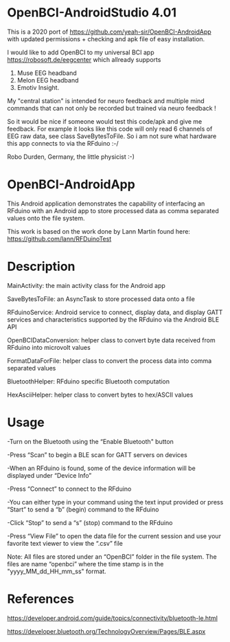 OpenBCI-AndroidStudio 4.01
==================
This is a 2020 port of https://github.com/yeah-sir/OpenBCI-AndroidApp
with updated permissions + checking and apk file of easy installation.

I would like to add OpenBCI to my universal BCI app https://robosoft.de/eegcenter 
which allready supports 
1. Muse EEG headband
2. Melon EEG headband
3. Emotiv Insight.

My "central station" is intended for neuro feedback and multiple mind commands that can not only be recorded but trained via neuro feedback !

So it would be nice if someone would test this code/apk and give me feedback.
For example it looks like this code will only read 6 channels of EEG raw data, see class SaveBytesToFile. So i am not sure what hardware this app connects to via the RFduino :-/

Robo Durden, Germany, the little physicist :-)

OpenBCI-AndroidApp
==================
This Android application demonstrates the capability of interfacing an RFduino with an Android app to store processed data as comma separated values onto the file system.

This work is based on the work done by Lann Martin found here: https://github.com/lann/RFDuinoTest 

Description
=================
MainActivity: the main activity class for the Android app

SaveBytesToFile: an AsyncTask to store processed data onto a file

RFduinoService: Android service to connect, display data, and display GATT services and characteristics supported by the RFduino via the Android BLE API

OpenBCIDataConversion: helper class to convert byte data received from RFduino into microvolt values

FormatDataForFile: helper class to convert the process data into comma separated values

BluetoothHelper: RFduino specific Bluetooth computation

HexAsciiHelper: helper class to convert bytes to hex/ASCII values

Usage
=====
-Turn on the Bluetooth using the “Enable Bluetooth" button

-Press “Scan” to begin a BLE scan for GATT servers on devices

-When an RFduino is found, some of the device information will be displayed under “Device Info”

-Press “Connect” to connect to the RFduino

-You can either type in your command using the text input provided or press “Start” to send a “b” (begin) command to the RFduino

-Click “Stop” to send a “s” (stop) command to the RFduino

-Press “View File” to open the data file for the current session and use your favorite text viewer to view the “.csv” file

Note: All files are stored under an “OpenBCI” folder in the file system. The files are name “openbci<timestamp>” where the time stamp is in the "yyyy_MM_dd_HH_mm_ss" format.

References
==========
https://developer.android.com/guide/topics/connectivity/bluetooth-le.html

https://developer.bluetooth.org/TechnologyOverview/Pages/BLE.aspx


